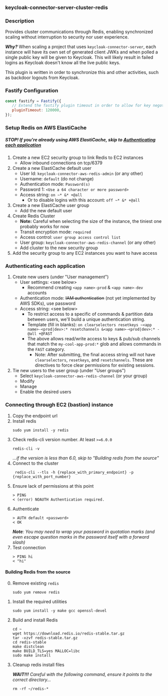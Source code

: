 ### keycloak-connector-server-cluster-redis

### Description
Provides cluster communications through Redis, enabling synchronized scaling without interruption to security nor user experience.

_**Why?**_
When scaling a project that uses `keycloak-connector-server`, each instance will have its own set of generated client JWKs and when polled a single public key will be given to Keycloak. This will likely result in failed logins as Keycloak doesn't know all the live public keys.

This plugin is written in order to synchronize this and other activities, such as backdoor logouts from Keycloak.

### Fastify Configuration
```javascript
const fastify = Fastify({
   // Extend the fastify plugin timeout in order to allow for key negotiation
   pluginTimeout: 120000, 
});
```

### Setup Redis on AWS ElastiCache
##### STOP! If you're already using AWS ElastiCache, skip to [Authenticating each application](#authenticating-each-application)

1. Create a new EC2 security group to link Redis to EC2 instances
   - Allow inbound connections on tcp/6379
2. Create a new ElastiCache default user
   - User Id: `keycloak-connector-aws-redis-admin` (or any other)
   - Username: `default` (do not change)
   - Authentication mode: `Password(s)`
   - Password 1: `<Use a 64 character or more password>`
   - Access string: `on ~* &* +@all`
      - Or to disable logins with this account: `off ~* &* +@all`
3. Create a new ElastiCache user group
   - Add the new default user
4. Create Redis Cluster
    - **Note:** Careful when selecting the size of the instance, the tiniest one probably works for now
    - Transit encryption mode: `required`
    - Access control: `user group access control list`
    - User group: `keycloak-connector-aws-redis-channel` (or any other)
    - Add cluster to the new security group
5. Add the security group to any EC2 instances you want to have access

### Authenticating each application
1. Create new users (under "User management")
   - User settings: \<see below>
     - Recommend creating `<app name>-prod` & `<app name>-dev` accounts
   - Authentication mode: ~~IAM authentication~~ (not yet implemented by AWS SDKs), use password
   - Access string: \<see below>
     - To restrict access to a specific of commands & partition data between users, we'll build a unique authentication string.
     - Template (fill in blanks): `on clearselectors resetkeys ~<app name>-<prod|dev>:* resetchannels &<app name>-<prod|dev>:* -@all +@FAST`
     - The above allows read/write access to keys & pub/sub channels that match the `my-cool-app-prod:*` glob and allows commands in the `FAST` category.
       - Note: After submitting, the final access string will not have `clearselectors`, `resetkeys`, and `resetchannels`. These are directives to force clear permissions for existing sessions.
2. Tie new users to the user group (under "User groups")
   - Select `keycloak-connector-aws-redis-channel` (or your group)
   - Modify
   - Manage
   - Enable the desired users

### Connecting through EC2 (bastion) instance
1. Copy the endpoint url
2. Install redis
    ```shell 
    sudo yum install -y redis
    ```
3. Check redis-cli version number. At least `>=6.0.0`
   ```shell
   redis-cli -v
   ```
   _...if the version is less than 6.0, skip to "Building redis from the source"_
4. Connect to the cluster
    ```shell
     redis-cli --tls -h {replace_with_primary_endpoint} -p {replace_with_port_number}
    ```
5. Ensure lack of permissions at this point
   ```shell
   > PING
   < (error) NOAUTH Authentication required.
   ```
6. Authenticate
   ```shell
   > AUTH default <password>
   < OK
   ```
   _**Note**: You may need to wrap your password in quotation marks (and even escape question marks in the password itself with a forward slash)_
7. Test connection
   ```shell
   > PING hi
   < "hi"
   ```
   
#### Building Redis from the source
0. Remove existing `redis`
   ```shell
   sudo yum remove redis
   ```
1. Install the required utilities
   ```shell
   sudo yum install -y make gcc openssl-devel
   ```
2. Build and install Redis
   ```shell
   cd ~
   wget https://download.redis.io/redis-stable.tar.gz
   tar -xzvf redis-stable.tar.gz
   cd redis-stable
   make distclean
   make BUILD_TLS=yes MALLOC=libc
   sudo make install
   ```
3. Cleanup redis install files

   _**WAIT!!!** Careful with the following command, ensure it points to the correct directory..._
   ```shell
   rm -rf ~/redis-*
   ```
